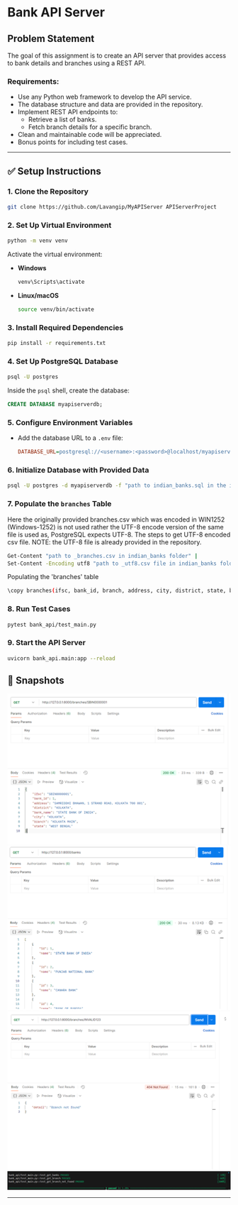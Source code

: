 # Bank API Server

## Problem Statement
The goal of this assignment is to create an API server that provides access to bank details and branches using a REST API.

### Requirements:
- Use any Python web framework to develop the API service.
- The database structure and data are provided in the repository.
- Implement REST API endpoints to:
  - Retrieve a list of banks.
  - Fetch branch details for a specific branch.
- Clean and maintainable code will be appreciated.
- Bonus points for including test cases.

---

## ✅ Setup Instructions

### 1. Clone the Repository
```sh
git clone https://github.com/Lavangip/MyAPIServer APIServerProject
```

### 2. Set Up Virtual Environment
```sh
python -m venv venv
```
Activate the virtual environment:
- **Windows**
  ```sh
  venv\Scripts\activate
  ```
- **Linux/macOS**
  ```sh
  source venv/bin/activate
  ```

### 3. Install Required Dependencies
```sh
pip install -r requirements.txt
```

### 4. Set Up PostgreSQL Database
```sh
psql -U postgres
```
Inside the `psql` shell, create the database:
```sql
CREATE DATABASE myapiserverdb;
```

### 5. Configure Environment Variables
- Add the database URL to a `.env` file:
  ```ini
  DATABASE_URL=postgresql://<username>:<password>@localhost/myapiserverdb
  ```

### 6. Initialize Database with Provided Data
```sh
psql -U postgres -d myapiserverdb -f "path to indian_banks.sql in the indian_banks folder"
```

### 7. Populate the `branches` Table
Here the originally provided branches.csv which was encoded in WIN1252 (Windows-1252) is not used rather the UTF-8 encode version of the same file is used as, PostgreSQL expects UTF-8.
The steps to get UTF-8 encoded csv file.
NOTE: the UTF-8 file is already provided in the repository.
```sh
Get-Content "path to _branches.csv in indian_banks folder" | 
Set-Content -Encoding utf8 "path to _utf8.csv file in indian_banks folder"
```
Populating the 'branches' table
```sh
\copy branches(ifsc, bank_id, branch, address, city, district, state, bank_name) FROM 'path to _utf8.csv file in indian_banks folder' WITH (FORMAT csv, HEADER true, DELIMITER ',');
```

### 8. Run Test Cases
```sh
pytest bank_api/test_main.py
```

### 9. Start the API Server
```sh
uvicorn bank_api.main:app --reload
```


## 📸 Snapshots
![Live API Screenshot](https://github.com/Lavangip/MyAPIServer/blob/main/Workin_Snapshots/Get_branch_info.png)
![Live API Screenshot](https://github.com/Lavangip/MyAPIServer/blob/main/Workin_Snapshots/get_banks.png)
![Live API Screenshot](https://github.com/Lavangip/MyAPIServer/blob/main/Workin_Snapshots/invalid_branch.png)
![Live API Screenshot](https://github.com/Lavangip/MyAPIServer/blob/main/Workin_Snapshots/Testcases.png)

---

